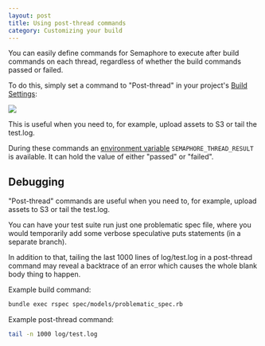 ```yaml
---
layout: post
title: Using post-thread commands
category: Customizing your build
---
```


You can easily define commands for Semaphore to execute after build commands on each thread, regardless of whether the build commands passed or failed.

To do this, simply set a command to "Post-thread" in your project's [Build Settings](/docs/customizing-build-commands.html):

<img src="/docs/assets/img/post-thread-commands/settings.png" class="img-bordered-padding img-responsive">

This is useful when you need to, for example, upload assets to S3 or tail the test.log.

During these commands an [environment variable](/docs/available-environment-variables.html) `SEMAPHORE_THREAD_RESULT` is available. It can hold the value of either "passed" or "failed".

## Debugging

"Post-thread" commands are useful when you need to, for example, upload assets to S3 or tail the test.log.

You can have your test suite run just one problematic spec file, where you would temporarily add some verbose speculative puts statements (in a separate branch).

In addition to that, tailing the last 1000 lines of log/test.log in a post-thread command may reveal a backtrace of an error which causes the whole blank body thing to happen.

Example build command:

```bash
bundle exec rspec spec/models/problematic_spec.rb
```

Example post-thread command:

```bash
tail -n 1000 log/test.log
```
